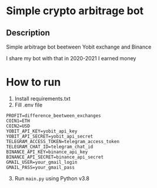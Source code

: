 # Simple crypto arbitrage bot

## Description
Simple arbitrage bot beetween Yobit exchange and Binance

I share my bot with that in 2020-2021 I earned money

# How to run

1. Install requirements.txt
2. Fill .env file
```
PROFIT=difference_beetween_exchanges
COIN1=ETH
COIN2=USD
YOBIT_API_KEY=yobit_api_key
YOBIT_API_SECRET=yobit_api_secret
TELEGRAM_ACCESS_TOKEN=telegram_access_token
TELEGRAM_CHAT_ID=telegram_chat_id
BINANCE_API_KEY=binance_api_key
BINANCE_API_SECRET=binance_api_secret
GMAIL_USER=your_gmail_login
GMAIL_PASS=your_gmail_pass
```
3. Run ```main.py``` using Python v3.8

